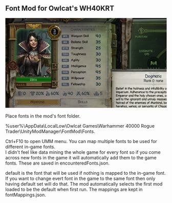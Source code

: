 ## Font Mod for Owlcat's WH40KRT

![screenShot](https://raw.githubusercontent.com/thehambeard/FontMod/refs/heads/master/screenShot.png)

Place fonts in the mod's font folder. 

%user%\AppData\LocalLow\Owlcat Games\Warhammer 40000 Rogue Trader\UnityModManager\FontMod\Fonts.

Ctrl+F10 to open UMM menu.  You can map multiple fonts to be used for different in-game fonts.  
I didn't feel like data mining the whole game for every font so if you come across new fonts in the game it will automatically add them to the game fonts.  These are saved in encounteredFonts.json. 

default is the font that will be used if nothing is mapped to the in-game font. If you want to change evert font in the game to the same font then only having default set will do that.  The mod automatically selects the first mod
loaded to be the default when first run. The mappings are kept in fontMappings.json.
